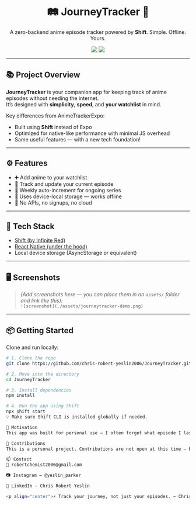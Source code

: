 <h1 align="center">🛤️ JourneyTracker 🚀</h1>

<p align="center">
  A zero-backend anime episode tracker powered by <strong>Shift</strong>.  
  Simple. Offline. Yours.
</p>

<p align="center">
  <img src="https://img.shields.io/badge/Built%20With-Shift-red?style=for-the-badge" />
  <img src="https://img.shields.io/badge/Storage-LocalStorage-yellow?style=for-the-badge" />
</p>

---

## 📚 Project Overview

**JourneyTracker** is your companion app for keeping track of anime episodes without needing the internet.  
It’s designed with **simplicity**, **speed**, and **your watchlist** in mind.

Key differences from AnimeTrackerExpo:
- Built using **Shift** instead of Expo
- Optimized for native-like performance with minimal JS overhead
- Same useful features — with a new tech foundation!

---

## ⚙️ Features

- ➕ Add anime to your watchlist
- 🔁 Track and update your current episode
- 📆 Weekly auto-increment for ongoing series
- 💾 Uses device-local storage — works offline
- 🚫 No APIs, no signups, no cloud

---

## 🔧 Tech Stack

- [Shift (by Infinite Red)](https://shift.infinite.red/)
- [React Native (under the hood)](https://reactnative.dev/)
- Local device storage (AsyncStorage or equivalent)

---

## 🖥️ Screenshots

> *(Add screenshots here — you can place them in an `assets/` folder and link like this):*  
> `![screenshot](./assets/journeytracker-demo.png)`

---

## 📦 Getting Started

Clone and run locally:

```bash
# 1. Clone the repo
git clone https://github.com/chris-robert-yeslin2006/JourneyTracker.git

# 2. Move into the directory
cd JourneyTracker

# 3. Install dependencies
npm install

# 4. Run the app using Shift
npx shift start
💡 Make sure Shift CLI is installed globally if needed.

📌 Motivation
This app was built for personal use — I often forget what episode I last watched. Instead of depending on online trackers, I created a local-first, no-distraction anime tracker that just works.

🛑 Contributions
This is a personal project. Contributions are not open at this time — but you’re free to fork and adapt it for your own use. 🙌

📫 Contact
📧 robertchemist2006@gmail.com

📷 Instagram – @yeslin_parker

💼 LinkedIn – Chris Robert Yeslin

<p align="center">⚡ Track your journey, not just your episodes. — Chris</p> ```
